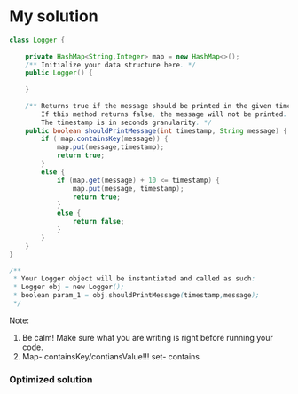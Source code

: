 # My solution
```Java
class Logger {
    
    private HashMap<String,Integer> map = new HashMap<>();
    /** Initialize your data structure here. */
    public Logger() {
        
    }
    
    /** Returns true if the message should be printed in the given timestamp, otherwise returns false.
        If this method returns false, the message will not be printed.
        The timestamp is in seconds granularity. */
    public boolean shouldPrintMessage(int timestamp, String message) {
        if (!map.containsKey(message)) {
            map.put(message,timestamp);
            return true;
        }
        else {
            if (map.get(message) + 10 <= timestamp) {
                map.put(message, timestamp);
                return true;
            }
            else {
                return false;
            }
        }
    }
}

/**
 * Your Logger object will be instantiated and called as such:
 * Logger obj = new Logger();
 * boolean param_1 = obj.shouldPrintMessage(timestamp,message);
 */
```
Note: <br>
1. Be calm! Make sure what you are writing is right before running your code.
2. Map- containsKey/contiansValue!!! set- contains
### Optimized solution
